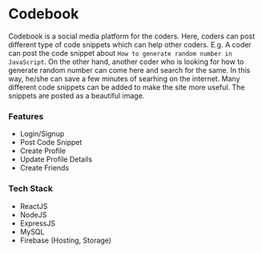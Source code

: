 # Codebook

Codebook is a social media platform for the coders. Here, coders can post different type of code snippets which can help other coders. 
E.g. A coder can post the code snippet about `How to generate random number in JavaScript`. On the other hand, another coder who is looking for how to generate random number can come here and search for the same. In this way, he/she can save a few minutes of searhing on the internet.
Many different code snippets can be added to make the site more useful. The snippets are posted as a beautiful image. 

### Features
 - Login/Signup
 - Post Code Snippet
 - Create Profile
 - Update Profile Details
 - Create Friends

### Tech Stack 
 - ReactJS
 - NodeJS
 - ExpressJS
 - MySQL
 - Firebase (Hosting, Storage)
